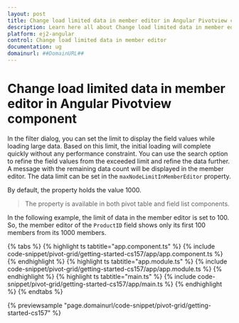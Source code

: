 ```yaml
---
layout: post
title: Change load limited data in member editor in Angular Pivotview component | Syncfusion
description: Learn here all about Change load limited data in member editor in Syncfusion Angular Pivotview component of Syncfusion Essential JS 2 and more.
platform: ej2-angular
control: Change load limited data in member editor 
documentation: ug
domainurl: ##DomainURL##
---
```


# Change load limited data in member editor in Angular Pivotview component

In the filter dialog, you can set the limit to display the field values while loading large data. Based on this limit, the initial loading will complete quickly without any performance constraint. You can use the search option to refine the field values from the exceeded limit and refine the data further. A message with the remaining data count will be displayed in the member editor. The data limit can be set in the `maxNodeLimitInMemberEditor` property.

By default, the property holds the value 1000.

> The property is available in both pivot table and field list components.

In the following example, the limit of data in the member editor is set to 100. So, the member editor of the `ProductID` field shows only its first 100 members from its 1000 members.

{% tabs %}
{% highlight ts tabtitle="app.component.ts" %}
{% include code-snippet/pivot-grid/getting-started-cs157/app/app.component.ts %}
{% endhighlight %}
{% highlight ts tabtitle="app.module.ts" %}
{% include code-snippet/pivot-grid/getting-started-cs157/app/app.module.ts %}
{% endhighlight %}
{% highlight ts tabtitle="main.ts" %}
{% include code-snippet/pivot-grid/getting-started-cs157/app/main.ts %}
{% endhighlight %}
{% endtabs %}
  
{% previewsample "page.domainurl/code-snippet/pivot-grid/getting-started-cs157" %}
